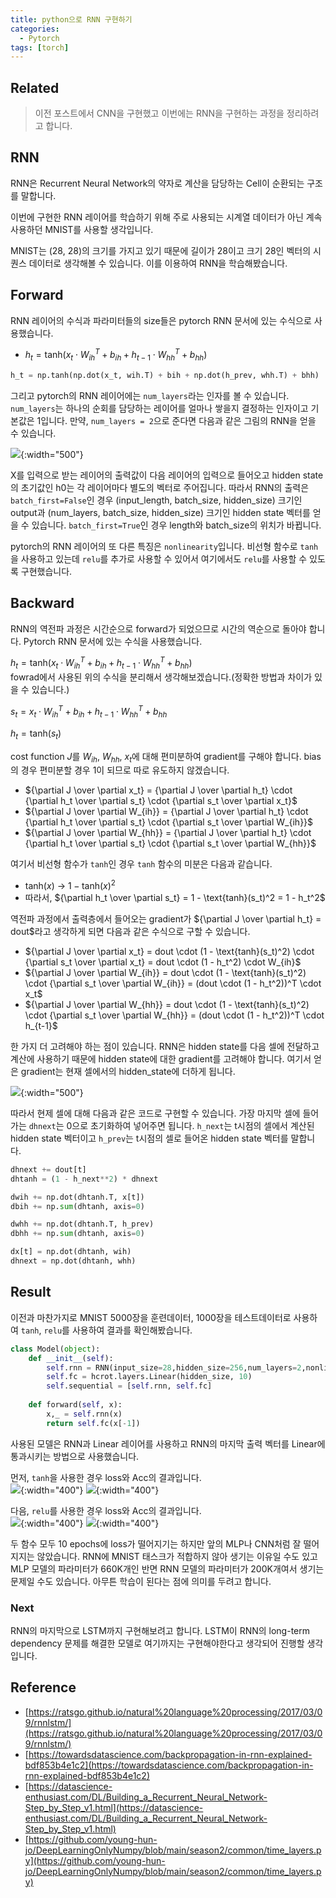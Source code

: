 ```yaml
---
title: python으로 RNN 구현하기
categories:
  - Pytorch
tags: [torch]
---
```


## Related
> 이전 포스트에서 CNN을 구현했고 이번에는 RNN을 구현하는 과정을 정리하려고 합니다.

## RNN
RNN은 Recurrent Neural Network의 약자로 계산을 담당하는 Cell이 순환되는 구조를 말합니다.

이번에 구현한 RNN 레이어를 학습하기 위해 주로 사용되는 시계열 데이터가 아닌 계속 사용하던 MNIST를 사용할 생각입니다.

MNIST는 (28, 28)의 크기를 가지고 있기 때문에 길이가 28이고 크기 28인 벡터의 시퀀스 데이터로 생각해볼 수 있습니다. 이를 이용하여 RNN을 학습해봤습니다.

## Forward
RNN 레이어의 수식과 파라미터들의 size들은 pytorch RNN 문서에 있는 수식으로 사용했습니다.
- $h_t = \text{tanh}(x_t \cdot W_{ih}^T + b_{ih} + h_{t-1} \cdot W_{hh}^T + b_{hh})$

```python
h_t = np.tanh(np.dot(x_t, wih.T) + bih + np.dot(h_prev, whh.T) + bhh)
```

그리고 pytorch의 RNN 레이어에는 `num_layers`라는 인자를 볼 수 있습니다. `num_layers`는 하나의 순회를 담당하는 레이어를 얼마나 쌓을지 결정하는 인자이고 기본값은 1입니다. 만약, `num_layers = 2`으로 준다면 다음과 같은 그림의 RNN을 얻을 수 있습니다.

![](https://drive.google.com/uc?export=view&id=1FXnyZZ3IY4KdRQcsupzlUi78AgEXBTsO){:width="500"}

X를 입력으로 받는 레이어의 출력값이 다음 레이어의 입력으로 들어오고 hidden state의 초기값인 h0는 각 레이어마다 별도의 벡터로 주어집니다.
따라서 RNN의 출력은 `batch_first=False`인 경우 (input_length, batch_size, hidden_size) 크기인 output과 (num_layers, batch_size, hidden_size) 크기인 hidden state 벡터를 얻을 수 있습니다. `batch_first=True`인 경우 length와 batch_size의 위치가 바뀝니다.

pytorch의 RNN 레이어의 또 다른 특징은 `nonlinearity`입니다. 비선형 함수로 `tanh`을 사용하고 있는데 `relu`를 추가로 사용할 수 있어서 여기에서도 `relu`를 사용할 수 있도록 구현했습니다.

## Backward
RNN의 역전파 과정은 시간순으로 forward가 되었으므로 시간의 역순으로 돌아야 합니다. Pytorch RNN 문서에 있는 수식을 사용했습니다.  

${h_t} = \text{tanh}(x_t \cdot W_{ih}^T + b_{ih} + h_{t-1} \cdot W_{hh}^T + b_{hh})$  
fowrad에서 사용된 위의 수식을 분리해서 생각해보겠습니다.(정확한 방법과 차이가 있을 수 있습니다.)

$s_t = x_t \cdot W_{ih}^T + b_{ih} + h_{t-1} \cdot W_{hh}^T + b_{hh}$  

$h_t = \text{tanh}(s_t)$

cost function $J$를 $W_{ih}$, $W_{hh}$, ${x_t}$에 대해 편미분하여 gradient를 구해야 합니다. bias의 경우 편미분할 경우 1이 되므로 따로 유도하지 않겠습니다.

- ${\partial J \over \partial x_t} = {\partial J \over \partial h_t} \cdot {\partial h_t \over \partial s_t} \cdot {\partial s_t \over \partial x_t}$
- ${\partial J \over \partial W_{ih}} = {\partial J \over \partial h_t} \cdot {\partial h_t \over \partial s_t} \cdot {\partial s_t \over \partial W_{ih}}$
- ${\partial J \over \partial W_{hh}} = {\partial J \over \partial h_t} \cdot {\partial h_t \over \partial s_t} \cdot {\partial s_t \over \partial W_{hh}}$

여기서 비선형 함수가 `tanh`인 경우 `tanh` 함수의 미분은 다음과 같습니다.
- $\text{tanh}(x)$ -> $1 - \text{tanh}(x)^2$
- 따라서, ${\partial h_t \over \partial s_t} = 1 - \text{tanh}(s_t)^2 = 1 - h_t^2$

역전파 과정에서 출력층에서 들어오는 gradient가 ${\partial J \over \partial h_t} = dout$라고 생각하게 되면 다음과 같은 수식으로 구할 수 있습니다. 
- ${\partial J \over \partial x_t} = dout \cdot (1 - \text{tanh}(s_t)^2) \cdot {\partial s_t \over \partial x_t} = dout \cdot (1 - h_t^2) \cdot W_{ih}$
- ${\partial J \over \partial W_{ih}} = dout \cdot (1 - \text{tanh}(s_t)^2) \cdot {\partial s_t \over \partial W_{ih}} = (dout \cdot (1 - h_t^2))^T \cdot x_t$
- ${\partial J \over \partial W_{hh}} = dout \cdot (1 - \text{tanh}(s_t)^2) \cdot {\partial s_t \over \partial W_{hh}} = (dout \cdot (1 - h_t^2))^T \cdot h_{t-1}$  

한 가지 더 고려해야 하는 점이 있습니다. RNN은 hidden state를 다음 셀에 전달하고 계산에 사용하기 때문에 hidden state에 대한 gradient를 고려해야 합니다. 여기서 얻은 gradient는 현재 셀에서의 hidden_state에 더하게 됩니다.

![](https://drive.google.com/uc?export=view&id=1eb2CmnJKMQSUpuJ2Bdym1I5ARF-vn_dZ){:width="500"}

따라서 현제 셀에 대해 다음과 같은 코드로 구현할 수 있습니다. 가장 마지막 셀에 들어가는 `dhnext`는 0으로 초기화하여 넣어주면 됩니다. `h_next`는 t시점의 셀에서 계산된 hidden state 벡터이고 `h_prev`는 t시점의 셀로 들어온 hidden state 벡터를 말합니다.

```python
dhnext += dout[t]
dhtanh = (1 - h_next**2) * dhnext

dwih += np.dot(dhtanh.T, x[t])
dbih += np.sum(dhtanh, axis=0)

dwhh += np.dot(dhtanh.T, h_prev)
dbhh += np.sum(dhtanh, axis=0)

dx[t] = np.dot(dhtanh, wih)
dhnext = np.dot(dhtanh, whh)
```

## Result
이전과 마찬가지로 MNIST 5000장을 훈련데이터, 1000장을 테스트데이터로 사용하여 `tanh`, `relu`를 사용하여 결과를 확인해봤습니다.
```python
class Model(object):
    def __init__(self):
        self.rnn = RNN(input_size=28,hidden_size=256,num_layers=2,nonlinearity='tanh',batch_first=False)
        self.fc = hcrot.layers.Linear(hidden_size, 10)
        self.sequential = [self.rnn, self.fc]
    
    def forward(self, x):
        x,_ = self.rnn(x)
        return self.fc(x[-1])
```
사용된 모델은 RNN과 Linear 레이어를 사용하고 RNN의 마지막 출력 벡터를 Linear에 통과시키는 방법으로 사용했습니다.  

먼저, `tanh`을 사용한 경우 loss와 Acc의 결과입니다.  
![](https://drive.google.com/uc?export=view&id=1eIM02Ku_VkL9IJSvO8DQuoJe77uFqCz4){:width="400"}
![](https://drive.google.com/uc?export=view&id=1pthsFxqP8K0CUEBljJIu9Sz9_tkXfyfd){:width="400"}  

다음, `relu`를 사용한 경우 loss와 Acc의 결과입니다.  
![](https://drive.google.com/uc?export=view&id=1BqTJdgQ6jZAUW9Ll0nWOa7WVmLhrEg65){:width="400"}
![](https://drive.google.com/uc?export=view&id=1-hmljxBB-mOwL4CjENlv3hXwgpsjai-u){:width="400"}  

두 함수 모두 10 epochs에 loss가 떨어지기는 하지만 앞의 MLP나 CNN처럼 잘 떨어지지는 않았습니다. RNN에 MNIST 태스크가 적합하지 않아 생기는 이유일 수도 있고 MLP 모델의 파라미터가 660K개인 반면 RNN 모델의 파라미터가 200K개여서 생기는 문제일 수도 있습니다. 아무튼 학습이 된다는 점에 의미를 두려고 합니다.

### Next
RNN의 마지막으로 LSTM까지 구현해보려고 합니다. LSTM이 RNN의 long-term dependency 문제를 해결한 모델로 여기까지는 구현해야한다고 생각되어 진행할 생각입니다.

## Reference
- [https://ratsgo.github.io/natural%20language%20processing/2017/03/09/rnnlstm/](https://ratsgo.github.io/natural%20language%20processing/2017/03/09/rnnlstm/)
- [https://towardsdatascience.com/backpropagation-in-rnn-explained-bdf853b4e1c2](https://towardsdatascience.com/backpropagation-in-rnn-explained-bdf853b4e1c2)
- [https://datascience-enthusiast.com/DL/Building_a_Recurrent_Neural_Network-Step_by_Step_v1.html](https://datascience-enthusiast.com/DL/Building_a_Recurrent_Neural_Network-Step_by_Step_v1.html)
- [https://github.com/young-hun-jo/DeepLearningOnlyNumpy/blob/main/season2/common/time_layers.py](https://github.com/young-hun-jo/DeepLearningOnlyNumpy/blob/main/season2/common/time_layers.py)